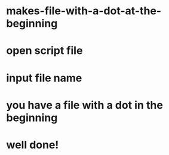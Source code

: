 # makes-file-with-a-dot-at-the-beginning
# open script file
# input file name
# you have a file with a dot in the beginning
# well done!
